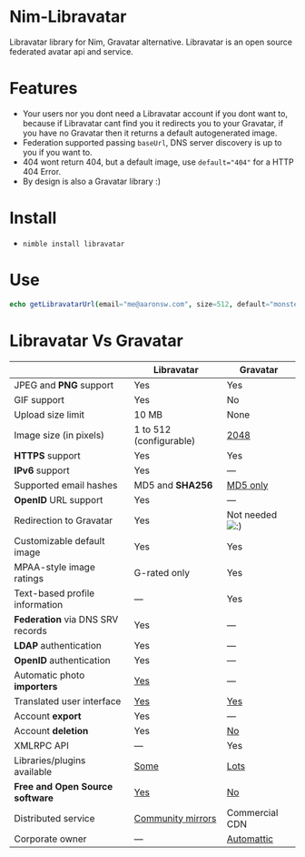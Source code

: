 # Nim-Libravatar

Libravatar library for Nim, Gravatar alternative. Libravatar is an open source federated avatar api and service.


# Features

- Your users nor you dont need a Libravatar account if you dont want to, because if Libravatar cant find you it redirects you to your Gravatar, if you have no Gravatar then it returns a default autogenerated image.
- Federation supported passing `baseUrl`, DNS server discovery is up to you if you want to.
- 404 wont return 404, but a default image, use `default="404"` for a HTTP 404 Error.
- By design is also a Gravatar library :)


# Install

- `nimble install libravatar`


# Use

```nim
echo getLibravatarUrl(email="me@aaronsw.com", size=512, default="monsterid")
```


# Libravatar Vs Gravatar

<table class="border">
    <thead>
        <tr>
            <th></th>
            <th> Libravatar</th>
            <th> Gravatar</th>
        </tr>
    </thead>
    <tbody>
        <tr>
            <td>JPEG and <strong>PNG</strong> support</td>
            <td> Yes</td>
            <td> Yes</td>
        </tr>
        <tr>
            <td>GIF support</td>
            <td> Yes</td>
            <td> No</td>
        </tr>
        <tr>
            <td>Upload size limit</td>
            <td> 10 MB</td>
            <td> None</td>
        </tr>
        <tr>
            <td>Image size (in pixels)</td>
            <td> 1 to 512 (configurable)</td>
            <td> <a href="http://blog.gravatar.com/2012/07/30/retina/">2048</a></td>
        </tr>
        <tr>
            <td><strong>HTTPS</strong> support</td>
            <td> Yes</td>
            <td> Yes</td>
        </tr>
        <tr>
            <td><strong>IPv6</strong> support</td>
            <td> Yes</td>
            <td> &mdash;</td>
        </tr>
        <tr>
            <td>Supported email hashes</td>
            <td> MD5 and <strong>SHA256</strong></td>
            <td> <a href="http://en.gravatar.com/site/faq/#answer-2-1">MD5 only</a></td>
        </tr>
        <tr>
            <td><strong>OpenID</strong> URL support</td>
            <td> Yes</td>
            <td> &mdash;</td>
        </tr>
        <tr>
            <td>Redirection to Gravatar</td>
            <td> Yes</td>
            <td> Not needed <img src="../smileys/smile.png" alt=":)" /></td>
        </tr>
        <tr>
            <td>Customizable default image</td>
            <td> Yes</td>
            <td> Yes</td>
        </tr>
        <tr>
            <td>MPAA-style image ratings</td>
            <td> G-rated only</td>
            <td> Yes</td>
        </tr>
        <tr>
            <td>Text-based profile information</td>
            <td> &mdash;</td>
            <td> Yes</td>
        </tr>
        <tr>
            <td><strong>Federation</strong> via DNS SRV records</td>
            <td> Yes</td>
            <td> &mdash;</td>
        </tr>
        <tr>
            <td><strong>LDAP</strong> authentication</td>
            <td> Yes</td>
            <td> &mdash;</td>
        </tr>
        <tr>
            <td><strong>OpenID</strong> authentication</td>
            <td> Yes</td>
            <td> &mdash;</td>
        </tr>
        <tr>
            <td>Automatic photo <strong>importers</strong></td>
            <td> <a href="../photo_importers/">Yes</a></td>
            <td> &mdash;</td>
        </tr>
        <tr>
            <td>Translated user interface</td>
            <td> <a href="https://translations.launchpad.net/libravatar">Yes</a></td>
            <td> <a href="http://en.gravatar.com/site/translations/">Yes</a></td>
        </tr>
        <tr>
            <td>Account <strong>export</strong></td>
            <td> Yes</td>
            <td> &mdash;</td>
        </tr>
        <tr>
            <td>Account <strong>deletion</strong></td>
            <td> Yes</td>
            <td> <a href="http://en.gravatar.com/site/faq/#answer-1-7">No</a></td>
        </tr>
        <tr>
            <td>XMLRPC API</td>
            <td> &mdash;</td>
            <td> Yes</td>
        </tr>
        <tr>
            <td>Libraries/plugins available</td>
            <td> <a href="../libraries/">Some</a></td>
            <td> <a href="http://en.gravatar.com/site/implement/images/libraries/">Lots</a></td>
        </tr>
        <tr>
            <td><strong>Free and Open Source software</strong></td>
            <td> <a href="http://www.gnu.org/licenses/agpl.html">Yes</a></td>
            <td> <a href="http://blog.gravatar.com/2010/05/31/gravatar-localization/#comment-8749">No</a></td>
        </tr>
        <tr>
            <td>Distributed service</td>
            <td> <a href="../run_a_mirror/">Community mirrors</a></td>
            <td> Commercial CDN</td>
        </tr>
        <tr>
            <td>Corporate owner</td>
            <td> &mdash;</td>
            <td> <a href="http://automattic.com/">Automattic</a></td>
        </tr>
    </tbody>
</table>
